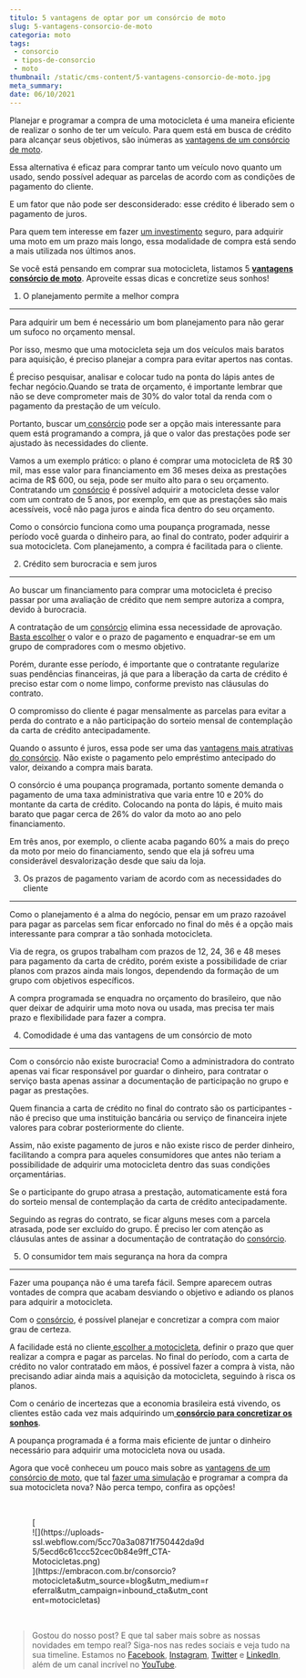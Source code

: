```yaml
---
titulo: 5 vantagens de optar por um consórcio de moto
slug: 5-vantagens-consorcio-de-moto
categoria: moto
tags:
 - consorcio
 - tipos-de-consorcio
 - moto
thumbnail: /static/cms-content/5-vantagens-consorcio-de-moto.jpg
meta_summary: 
date: 06/10/2021
---
```

Planejar e programar a compra de uma motocicleta é uma maneira eficiente de realizar o sonho de ter um veículo. Para quem está em busca de crédito para alcançar seus objetivos, são inúmeras as [vantagens de um consórcio de moto](https://www.embracon.com.br/blog/consorcio-de-moto-bons-motivos-para-fazer-esse-investimento).

Essa alternativa é eficaz para comprar tanto um veículo novo quanto um usado, sendo possível adequar as parcelas de acordo com as condições de pagamento do cliente.

E um fator que não pode ser desconsiderado: esse crédito é liberado sem o pagamento de juros.

Para quem tem interesse em fazer [um investimento](https://www.embracon.com.br/blog/consorcio-de-moto-bons-motivos-para-fazer-esse-investimento) seguro, para adquirir uma moto em um prazo mais longo, essa modalidade de compra está sendo a mais utilizada nos últimos anos.

Se você está pensando em comprar sua motocicleta, listamos 5 [**vantagens consórcio de moto**](https://www.embracon.com.br/blog/consorcio-de-moto-bons-motivos-para-fazer-esse-investimento). Aproveite essas dicas e concretize seus sonhos!

1. O planejamento permite a melhor compra
-----------------------------------------

Para adquirir um bem é necessário um bom planejamento para não gerar um sufoco no orçamento mensal.

Por isso, mesmo que uma motocicleta seja um dos veículos mais baratos para aquisição, é preciso planejar a compra para evitar apertos nas contas.

É preciso pesquisar, analisar e colocar tudo na ponta do lápis antes de fechar negócio.Quando se trata de orçamento, é importante lembrar que não se deve comprometer mais de 30% do valor total da renda com o pagamento da prestação de um veículo.

Portanto, buscar um[ consórcio](https://www.embracon.com.br/consorcio-motos) pode ser a opção mais interessante para quem está programando a compra, já que o valor das prestações pode ser ajustado às necessidades do cliente.

Vamos a um exemplo prático: o plano é comprar uma motocicleta de R$ 30 mil, mas esse valor para financiamento em 36 meses deixa as prestações acima de R$ 600, ou seja, pode ser muito alto para o seu orçamento. Contratando um [consórcio](https://www.embracon.com.br/consorcio-motos) é possível adquirir a motocicleta desse valor com um contrato de 5 anos, por exemplo, em que as prestações são mais acessíveis, você não paga juros e ainda fica dentro do seu orçamento.

Como o consórcio funciona como uma poupança programada, nesse período você guarda o dinheiro para, ao final do contrato, poder adquirir a sua motocicleta. Com planejamento, a compra é facilitada para o cliente.

2. Crédito sem burocracia e sem juros
-------------------------------------

Ao buscar um financiamento para comprar uma motocicleta é preciso passar por uma avaliação de crédito que nem sempre autoriza a compra, devido à burocracia.

A contratação de um [consórcio](https://www.embracon.com.br/consorcio-motos) elimina essa necessidade de aprovação. [Basta escolher](https://www.embracon.com.br/blog/como-escolher-um-consorcio-de-moto) o valor e o prazo de pagamento e enquadrar-se em um grupo de compradores com o mesmo objetivo.

Porém, durante esse período, é importante que o contratante regularize suas pendências financeiras, já que para a liberação da carta de crédito é preciso estar com o nome limpo, conforme previsto nas cláusulas do contrato.

O compromisso do cliente é pagar mensalmente as parcelas para evitar a perda do contrato e a não participação do sorteio mensal de contemplação da carta de crédito antecipadamente.

Quando o assunto é juros, essa pode ser uma das [vantagens mais atrativas do consórcio](https://www.embracon.com.br/blog/confira-5-vantagens-de-ter-uma-moto). Não existe o pagamento pelo empréstimo antecipado do valor, deixando a compra mais barata.

O consórcio é uma poupança programada, portanto somente demanda o pagamento de uma taxa administrativa que varia entre 10 e 20% do montante da carta de crédito. Colocando na ponta do lápis, é muito mais barato que pagar cerca de 26% do valor da moto ao ano pelo financiamento.

Em três anos, por exemplo, o cliente acaba pagando 60% a mais do preço da moto por meio do financiamento, sendo que ela já sofreu uma considerável desvalorização desde que saiu da loja.

3. Os prazos de pagamento variam de acordo com as necessidades do cliente
-------------------------------------------------------------------------

Como o planejamento é a alma do negócio, pensar em um prazo razoável para pagar as parcelas sem ficar enforcado no final do mês é a opção mais interessante para comprar a tão sonhada motocicleta.

Via de regra, os grupos trabalham com prazos de 12, 24, 36 e 48 meses para pagamento da carta de crédito, porém existe a possibilidade de criar planos com prazos ainda mais longos, dependendo da formação de um grupo com objetivos específicos.

A compra programada se enquadra no orçamento do brasileiro, que não quer deixar de adquirir uma moto nova ou usada, mas precisa ter mais prazo e flexibilidade para fazer a compra.

4. Comodidade é uma das vantagens de um consórcio de moto
---------------------------------------------------------

Com o consórcio não existe burocracia! Como a administradora do contrato apenas vai ficar responsável por guardar o dinheiro, para contratar o serviço basta apenas assinar a documentação de participação no grupo e pagar as prestações.

Quem financia a carta de crédito no final do contrato são os participantes - não é preciso que uma instituição bancária ou serviço de financeira injete valores para cobrar posteriormente do cliente.

Assim, não existe pagamento de juros e não existe risco de perder dinheiro, facilitando a compra para aqueles consumidores que antes não teriam a possibilidade de adquirir uma motocicleta dentro das suas condições orçamentárias.

Se o participante do grupo atrasa a prestação, automaticamente está fora do sorteio mensal de contemplação da carta de crédito antecipadamente.

Seguindo as regras do contrato, se ficar alguns meses com a parcela atrasada, pode ser excluído do grupo. É preciso ler com atenção as cláusulas antes de assinar a documentação de contratação do [consórcio](https://www.embracon.com.br/consorcio-motos).

5. O consumidor tem mais segurança na hora da compra
----------------------------------------------------

Fazer uma poupança não é uma tarefa fácil. Sempre aparecem outras vontades de compra que acabam desviando o objetivo e adiando os planos para adquirir a motocicleta.

Com o [consórcio](https://www.embracon.com.br/consorcio-motos), é possível planejar e concretizar a compra com maior grau de certeza.

A facilidade está no cliente[ escolher a motocicleta](https://www.embracon.com.br/blog/como-escolher-um-consorcio-de-moto), definir o prazo que quer realizar a compra e pagar as parcelas. No final do período, com a carta de crédito no valor contratado em mãos, é possível fazer a compra à vista, não precisando adiar ainda mais a aquisição da motocicleta, seguindo à risca os planos.

Com o cenário de incertezas que a economia brasileira está vivendo, os clientes estão cada vez mais adquirindo um[ **consórcio para concretizar os sonhos**](https://www.embracon.com.br/blog/consorcio-de-moto-bons-motivos-para-fazer-esse-investimento).

A poupança programada é a forma mais eficiente de juntar o dinheiro necessário para adquirir uma motocicleta nova ou usada.

Agora que você conheceu um pouco mais sobre as [vantagens de um consórcio de moto](https://www.embracon.com.br/blog/confira-5-vantagens-de-ter-uma-moto), que tal [fazer uma simulação](https://www.embracon.com.br/ecommerce) e programar a compra da sua motocicleta nova? Não perca tempo, confira as opções!

‍

<figure class="w-richtext-figure-type-image w-richtext-align-center" style="max-width:310px">[<div>![](https://uploads-ssl.webflow.com/5cc70a3a0871f750442da9d5/5ecd6c61ccc52cec0b84e9ff_CTA-Motocicletas.png)</div>](https://embracon.com.br/consorcio?motocicleta&utm_source=blog&utm_medium=referral&utm_campaign=inbound_cta&utm_content=motocicletas)</figure>‍

> Gostou do nosso post? E que tal saber mais sobre as nossas novidades em tempo real? Siga-nos nas redes sociais e veja tudo na sua timeline. Estamos no [Facebook](https://www.facebook.com/embracon/), [Instagram](https://www.instagram.com/embraconoficial/), [Twitter](https://twitter.com/embracon) e [LinkedIn](https://www.linkedin.com/company/1018875/), além de um canal incrível no [YouTube](https://www.youtube.com/channel/UCL-Y0mv9zc73Iek48NLUBzQ).

‍
